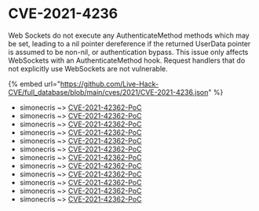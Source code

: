 # CVE-2021-4236

Web Sockets do not execute any AuthenticateMethod methods which may be set, leading to a nil pointer dereference if the returned UserData pointer is assumed to be non-nil, or authentication bypass. This issue only affects WebSockets with an AuthenticateMethod hook. Request handlers that do not explicitly use WebSockets are not vulnerable.

{% embed url="https://github.com/Live-Hack-CVE/full_database/blob/main/cves/2021/CVE-2021-4236.json" %}


* simonecris ~> [CVE-2021-42362-PoC](https://www.alice-snow.ru/2021/database/cve-2021-4236/cve-2021-42362-poc-simonecris)
* simonecris ~> [CVE-2021-42362-PoC](https://www.alice-snow.ru/2021/database/cve-2021-4236/cve-2021-42362-poc-simonecris)
* simonecris ~> [CVE-2021-42362-PoC](https://www.alice-snow.ru/2021/database/cve-2021-4236/cve-2021-42362-poc-simonecris)
* simonecris ~> [CVE-2021-42362-PoC](https://www.alice-snow.ru/2021/database/cve-2021-4236/cve-2021-42362-poc-simonecris)
* simonecris ~> [CVE-2021-42362-PoC](https://www.alice-snow.ru/2021/database/cve-2021-4236/cve-2021-42362-poc-simonecris)
* simonecris ~> [CVE-2021-42362-PoC](https://www.alice-snow.ru/2021/database/cve-2021-4236/cve-2021-42362-poc-simonecris)
* simonecris ~> [CVE-2021-42362-PoC](https://www.alice-snow.ru/2021/database/cve-2021-4236/cve-2021-42362-poc-simonecris)
* simonecris ~> [CVE-2021-42362-PoC](https://www.alice-snow.ru/2021/database/cve-2021-4236/cve-2021-42362-poc-simonecris)
* simonecris ~> [CVE-2021-42362-PoC](https://www.alice-snow.ru/2021/database/cve-2021-4236/cve-2021-42362-poc-simonecris)
* simonecris ~> [CVE-2021-42362-PoC](https://www.alice-snow.ru/2021/database/cve-2021-4236/cve-2021-42362-poc-simonecris)
* simonecris ~> [CVE-2021-42362-PoC](https://www.alice-snow.ru/2021/database/cve-2021-4236/cve-2021-42362-poc-simonecris)
* simonecris ~> [CVE-2021-42362-PoC](https://www.alice-snow.ru/2021/database/cve-2021-4236/cve-2021-42362-poc-simonecris)